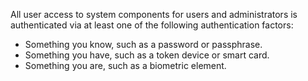 All user access to system components for users and administrators is authenticated via at least one of the following authentication factors:

- Something you know, such as a password or passphrase.
- Something you have, such as a token device or smart card.
- Something you are, such as a biometric element.
